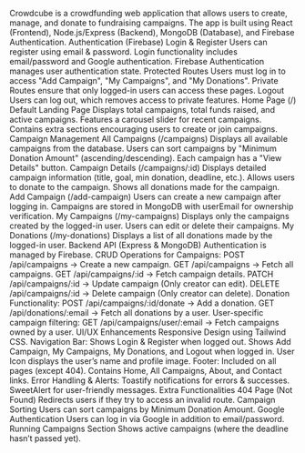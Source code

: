Crowdcube is a crowdfunding web application that allows users to create, manage, and donate to fundraising campaigns. The app is built using React (Frontend), Node.js/Express (Backend), MongoDB (Database), and Firebase Authentication.
Authentication (Firebase)
Login & Register 
Users can register using email & password.
Login functionality includes email/password and Google authentication.
Firebase Authentication manages user authentication state.
Protected Routes 
Users must log in to access "Add Campaign", "My Campaigns", and "My Donations".
Private Routes ensure that only logged-in users can access these pages.
Logout 
Users can log out, which removes access to private features.
Home Page (/)
Default Landing Page 
Displays total campaigns, total funds raised, and active campaigns.
Features a carousel slider for recent campaigns.
Contains extra sections encouraging users to create or join campaigns.
Campaign Management
All Campaigns (/campaigns)
Displays all available campaigns from the database.
Users can sort campaigns by "Minimum Donation Amount" (ascending/descending).
Each campaign has a "View Details" button.
Campaign Details (/campaigns/:id)
Displays detailed campaign information (title, goal, min donation, deadline, etc.).
Allows users to donate to the campaign.
Shows all donations made for the campaign.
Add Campaign (/add-campaign)
Users can create a new campaign after logging in.
Campaigns are stored in MongoDB with userEmail for ownership verification.
My Campaigns (/my-campaigns)
Displays only the campaigns created by the logged-in user.
Users can edit or delete their campaigns.
My Donations (/my-donations)
Displays a list of all donations made by the logged-in user.
Backend API (Express & MongoDB)
Authentication is managed by Firebase.
CRUD Operations for Campaigns: 
POST /api/campaigns → Create a new campaign.
GET /api/campaigns → Fetch all campaigns.
GET /api/campaigns/:id → Fetch campaign details.
PATCH /api/campaigns/:id → Update campaign (Only creator can edit).
DELETE /api/campaigns/:id → Delete campaign (Only creator can delete).
Donation Functionality: 
POST /api/campaigns/:id/donate → Add a donation.
GET /api/donations/:email → Fetch all donations by a user.
User-specific campaign filtering: 
GET /api/campaigns/user/:email → Fetch campaigns owned by a user.
UI/UX Enhancements
Responsive Design using Tailwind CSS.
Navigation Bar: 
Shows Login & Register when logged out.
Shows Add Campaign, My Campaigns, My Donations, and Logout when logged in.
User Icon displays the user’s name and profile image.
Footer: 
Included on all pages (except 404).
Contains Home, All Campaigns, About, and Contact links.
Error Handling & Alerts: 
Toastify notifications for errors & successes.
SweetAlert for user-friendly messages.
Extra Functionalities
404 Page (Not Found) 
Redirects users if they try to access an invalid route.
Campaign Sorting 
Users can sort campaigns by Minimum Donation Amount.
Google Authentication 
Users can log in via Google in addition to email/password.
Running Campaigns Section 
Shows active campaigns (where the deadline hasn’t passed yet).

